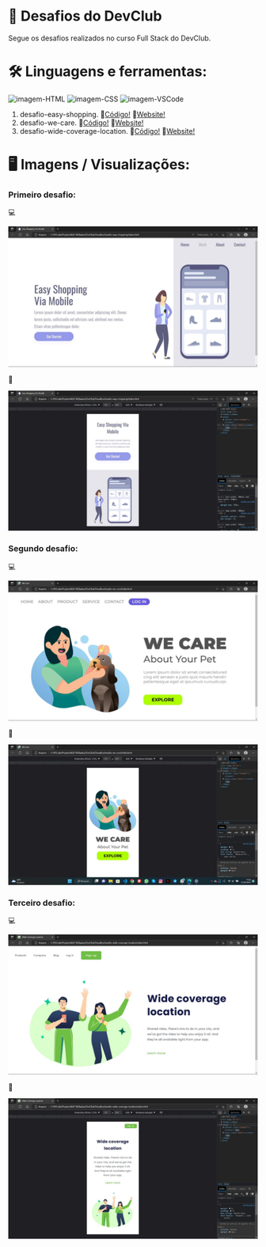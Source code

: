 # 🚀 Desafios do DevClub 
Segue os desafios realizados no curso Full Stack do DevClub. 

# 🛠️ Linguagens e ferramentas:
<img alt="imagem-HTML" height="30" width="40" src="https://cdn.jsdelivr.net/gh/devicons/devicon/icons/html5/html5-plain-wordmark.svg" /> <img alt="imagem-CSS" height="30" width="40" src="https://cdn.jsdelivr.net/gh/devicons/devicon/icons/css3/css3-plain-wordmark.svg" /> <img alt="imagem-VSCode" height="30" width="40" src="https://cdn.jsdelivr.net/gh/devicons/devicon/icons/vscode/vscode-original.svg" />

1. desafio-easy-shopping. 🔗[Código!](https://github.com/ferreiraitalo/Desafios-Curso-DevClub/tree/main/desafio-easy-shopping) 🔗[Website!](https://desafio-easy-shopping-via-mobile.netlify.app)
2. desafio-we-care. 🔗[Código!](https://github.com/ferreiraitalo/Desafios-Curso-DevClub/tree/main/desafio-we-care) 🔗[Website!](https://desafio-we-care.netlify.app)
3. desafio-wide-coverage-location. 🔗[Código!](https://github.com/ferreiraitalo/Desafios-Curso-DevClub/tree/main/desafio-wide-coverage-location) 🔗[Website!](https://desafio-wide-coverage-location.netlify.app)

# 🖥️ Imagens / Visualizações:
### Primeiro desafio:
💻

![Imagem do desafio Easy Shopping em notebook.](./img/desafio-easy-shopping.jpg)

📱

![Imagem do desafio Easy Shopping em mobile.](./img/desafio-easy-shopping-mobile.jpg)

### Segundo desafio:
💻

![Imagem do desafio We Care em notebook.](./img/desafio-we-care.jpg)

📱

![Imagem do desafio We Care em mobile.](./img/desafio-we-care-mobile.jpg)

### Terceiro desafio:
💻

![Imagem do desafio Wide Coverage Location em notebook.](./img/desafio-wide-coverage-location.jpg)

📱

![Imagem do desafio Wide Coverage Location em mobile.](./img/desafio-wide-coverage-location-mobile.jpg)









